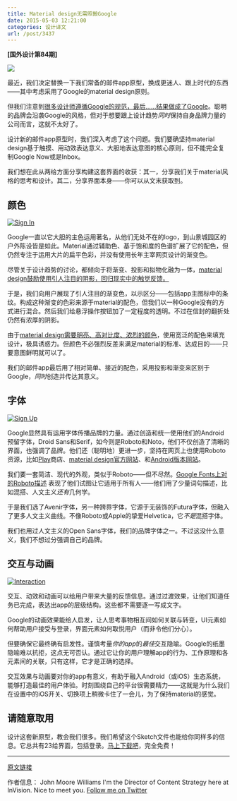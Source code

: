 ```yaml
---
title: Material design无需照搬Google
date: 2015-05-03 12:21:00
categories: 设计译文
url: /post/3437
---
```


**[国外设计第84期]**

![](http://blog.invisionapp.com/wp-content/uploads/2015/03/blog-hero.png)

最近，我们决定替换一下我们常备的邮件app原型，换成更迷人、跟上时代的东西——其中考虑采用了Google的material design原则。

但我们注意到[很多设计师遵循Google的规范，最后……结果做成了Google](https://twitter.com/intent/tweet?text=%22many+designs+following+Google%27s+guidelines+end+up+looking%2C+well+...+like+Google.%22+http%3A%2F%2Fblog.invisionapp.com%2Fdesigning-in-the-material-style-without-just-copying-google%2F+via+%40InVisionApp)。聪明的品牌会沿袭Google的风格，但对于想要跟上设计趋势*同时*保持自身品牌力量的公司而言，这就不太好了。

设计新的邮件app原型时，我们深入考虑了这个问题。我们要确坚持material design基于触摸、用动效表达意义、大胆地表达意图的核心原则，但不能完全复制Google Now或是Inbox。

我们想在此从两给方面分享构建这套界面的收获：其一，分享我们关于material风格的思考和设计。其二，分享界面本身——你可以从文末获取到。

## 颜色

[![Sign In](http://blog.invisionapp.com/wp-content/uploads/2015/04/Sign-In.png)](http://blog.invisionapp.com/wp-content/uploads/2015/04/Sign-In.png "Designing in the material style—without just copying Google")

Google一直以它大胆的主色运用著名，从他们无处不在的logo，到山景城园区的户外陈设皆是如此。Material通过辅助色、基于饱和度的色谱扩展了它的配色，但仍然专注于运用大片的扁平色彩，并没有使用长年主宰网页设计的渐变色。

尽管关于设计趋势的讨论，都倾向于将渐变、投影和拟物化融为一体，[material design鼓励使用引人注目的阴影，回归现实中的触觉反馈。](https://twitter.com/intent/tweet?text=%22material+design+encourages+dramatic+shadows+to+reference+back+to+the+tactile+realities...%22+http%3A%2F%2Fblog.invisionapp.com%2Fdesigning-in-the-material-style-without-just-copying-google%2F+via+%40InVisionApp)

于是，我们向用户展现了引人注目的渐变色，以示区分——包括app主图标中的条纹。构成这种渐变的色彩来源于material的配色，但我们以一种Google没有的方式进行混合。然后我们给悬浮操作按钮加了一定程度的透明。不过在信封的翻折处仍然有浓厚的阴影。

由于[material design需要明亮、高对比度、浓烈的颜色](https://twitter.com/intent/tweet?text=%22material+design+requires+bold%2C+high+contrast%2C+and+deeply+pigmented+colors%22+http%3A%2F%2Fblog.invisionapp.com%2Fdesigning-in-the-material-style-without-just-copying-google%2F+via+%40InVisionApp)，使用宽泛的配色来填充设计，极具诱惑力。但颜色不必强烈反差来满足material的标准、达成目的——只要意图鲜明就可以了。

我们的邮件app最后用了相对简单、接近的配色，采用投影和渐变来区别于Google，*同时*创造并传达其意义。

## 字体

[![Sign Up](http://blog.invisionapp.com/wp-content/uploads/2015/04/Sign-Up.png)](http://blog.invisionapp.com/wp-content/uploads/2015/04/Sign-Up.png "Designing in the material style—without just copying Google")

Google显然具有运用字体传播品牌的力量。通过创造和统一使用他们的Android预留字体，Droid Sans和Serif，如今则是Roboto和Noto，他们不仅创造了清晰的界面，也强调了品牌。他们还（聪明地）更进一步，坚持在网页上也使用Roboto资源，比如[Play](http://play.google.com)商店、[material design官方网站](http://www.google.com/design/spec/material-design/introduction.html)、和[Android版本网站](http://www.android.com/versions/lollipop-5-0/)。

我们要一套简洁、现代的外观，类似于Roboto——但不尽然。[Google Fonts上对的Roboto描述](http://www.google.com/fonts/) 表现了他们试图让它适用于所有人——他们用了少量词句描述，比如混搭、人文主义*还有*几何学。

于是我们选了Avenir字体，另一种跨界字体，它源于无装饰的Futura字体，但融入了更多人文主义曲线。不像Roboto或Apple的挚爱Helvetica，它*不是*混搭字体。

我们也用过人文主义的Open Sans字体，我们的品牌字体之一。不过这没什么意义，我们不想过分强调自己的品牌。

## 交互与动画

[![Interaction](http://blog.invisionapp.com/wp-content/uploads/2015/04/Interaction.gif)](http://blog.invisionapp.com/wp-content/uploads/2015/04/Interaction.gif "Designing in the material style—without just copying Google")

交互、动效和动画可以给用户带来大量的反馈信息。通过过渡效果，让他们知道任务已完成，表达出app的层级结构。这些都不需要逐一写成文字。

Google的动画效果能给人启发，让人思考事物相互间如何关联与转变，UI元素如何帮助用户接受与登录，界面元素如何取悦用户（而非令他们分心）。

但要确保它最终确有启发性。谨慎考量*你的app*的*最佳*交互隐喻。Google的纸墨隐喻难以抗拒，这点无可否认。通过它让你的用户理解app的行为、工作原理和各元素间的关联，只有这样，它才是正确的选择。

交互效果与动画要对你的app有意义，有助于融入Android（或iOS）生态系统，能够打造最佳的用户体验。时刻围绕自己的平台很需要精力——这就是为什么我们在设置中的iOS开关、切换项上稍微卡住了一会儿，为了保持material的感觉。

## 请随意取用

设计这套新原型，教会我们很多。我们希望这个Sketch文件也能给你同样多的信息。它总共有23给界面，包括登录。[马上下载吧](https://s3.amazonaws.com/www-assets.invisionapp.com/Mail-app-UI-kit.sketch)，完全免费！

---

[原文链接](http://blog.invisionapp.com/designing-in-the-material-style-without-just-copying-google/)

作者信息：
John Moore Williams
I'm the Director of Content Strategy here at InVision. Nice to meet you.
[Follow me on Twitter](https://twitter.com/johnamwill)